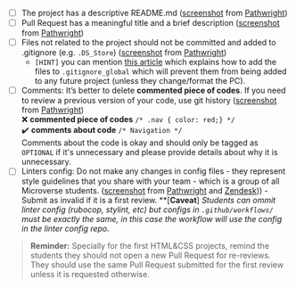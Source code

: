 - [ ] The project has a descriptive README.md ([screenshot](https://gitlab.com/microverse/guides/projects/requirements_screenshots/raw/master/images/general/descriptive_readme.png) from [Pathwright](https://microverse.pathwright.com/library/fast-track-curriculum/69047/path/step/66243643/))
- [ ] Pull Request has a meaningful title and a brief description ([screenshot](https://gitlab.com/microverse/guides/projects/requirements_screenshots/raw/master/images/general/descriptive_prs.png) from [Pathwright](https://microverse.pathwright.com/library/fast-track-curriculum/69047/path/step/66243643/))
- [ ] Files not related to the project should not be committed and added to .gitignore (e.g. `.DS_Store`) ([screenshot](https://gitlab.com/microverse/guides/projects/requirements_screenshots/raw/master/images/general/gitignore.png) from [Pathwright](https://microverse.pathwright.com/library/fast-track-curriculum/69047/path/step/66243643/))
  - `[HINT]` you can mention [this article](https://code.likeagirl.io/how-to-get-rid-of-ds-store-and-node-modules-in-git-repositories-d37b8a391247?gi=515a0c7a0d13) which explains how to add the files to `.gitignore_global` which will prevent them from being added to any future project (unless they change/format the PC).
- [ ] Comments: It’s better to delete **commented piece of codes**. If you need to review a previous version of your code, use git history ([screenshot](https://gitlab.com/microverse/guides/projects/requirements_screenshots/raw/master/images/general/no_inline_comments.png) from [Pathwright](https://microverse.pathwright.com/library/fast-track-curriculum/69047/path/step/66243643/))  
       :x: **commented piece of codes** `/* .nav { color: red;} */`  
       :heavy_check_mark:  **comments about code** `/* Navigation */`         
       Comments about the code is okay and should only be tagged as `OPTIONAL` if it's unnecessary and please provide details about why it is unnecessary.
- [ ] Linters config: Do not make any changes in config files - they represent style guidelines that you share with your team - which is a group of all Microverse students. ([screenshot](https://gitlab.com/microverse/guides/projects/requirements_screenshots/raw/master/images/general/linter_config.png) from [Pathwright](https://microverse.pathwright.com/library/fast-track-curriculum/69047/path/step/54883773/) and [Zendesk](https://microverse.zendesk.com/hc/en-us/articles/1500002085202-February-2nd-2021-linter-errors-as-a-reason-of-project-invalidation-))) - Submit as invalid if it is a first review. **[**Caveat**] _Students can ommit linter config (rubocop, stylint, etc) but configs in `.github/workflows/` must be exactly the same, in this case the workflow will use the config in the linter config repo._

> **Reminder:** Specially for the first HTML&CSS projects, remind the students they should not open a new Pull Request for re-reviews. They should use the same Pull Request submitted for the first review unless it is requested otherwise.

